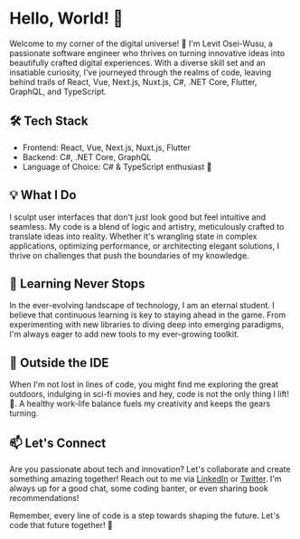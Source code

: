 
# Hello, World! 👋

Welcome to my corner of the digital universe! 🚀 I'm Levit Osei-Wusu, a passionate software engineer who thrives on turning innovative ideas into beautifully crafted digital experiences. With a diverse skill set and an insatiable curiosity, I've journeyed through the realms of code, leaving behind trails of React, Vue, Next.js, Nuxt.js, C#, .NET Core, Flutter, GraphQL, and TypeScript.

## 🛠️ Tech Stack

- Frontend: React, Vue, Next.js, Nuxt.js, Flutter
- Backend: C#, .NET Core, GraphQL
- Language of Choice: C# & TypeScript enthusiast 🚀

## 💡 What I Do

I sculpt user interfaces that don't just look good but feel intuitive and seamless. My code is a blend of logic and artistry, meticulously crafted to translate ideas into reality. Whether it's wrangling state in complex applications, optimizing performance, or architecting elegant solutions, I thrive on challenges that push the boundaries of my knowledge.

## 🌱 Learning Never Stops

In the ever-evolving landscape of technology, I am an eternal student. I believe that continuous learning is key to staying ahead in the game. From experimenting with new libraries to diving deep into emerging paradigms, I'm always eager to add new tools to my ever-growing toolkit.

## 🎵 Outside the IDE

When I'm not lost in lines of code, you might find me exploring the great outdoors, indulging in sci-fi movies and hey, code is not the only thing I lift! 💪. A healthy work-life balance fuels my creativity and keeps the gears turning.

## 📫 Let's Connect

Are you passionate about tech and innovation? Let's collaborate and create something amazing together! Reach out to me via [LinkedIn](https://www.linkedin.com/in/levit-osei/) or [Twitter](https://twitter.com/LevitKanner). I'm always up for a good chat, some coding banter, or even sharing book recommendations!

Remember, every line of code is a step towards shaping the future. Let's code that future together! 🌟
